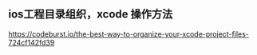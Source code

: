 ## ios工程目录组织，xcode 操作方法

https://codeburst.io/the-best-way-to-organize-your-xcode-project-files-724cf142fd39
